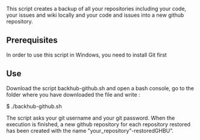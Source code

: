 This script creates a backup of all your repositories including your code, your issues and wiki locally and your code and issues into a new github repository.

## Prerequisites
In order to use this script in Windows, you need to install Git first

## Use
Download the script backhub-github.sh and open a bash console, go to the folder where you have downloaded the file and write :

$ ./backhub-github.sh

The script asks your git username and your git password.
When the execution is finished, a new github repository for each repository restored has been created with the name "your_repository"-restoredGHBU".